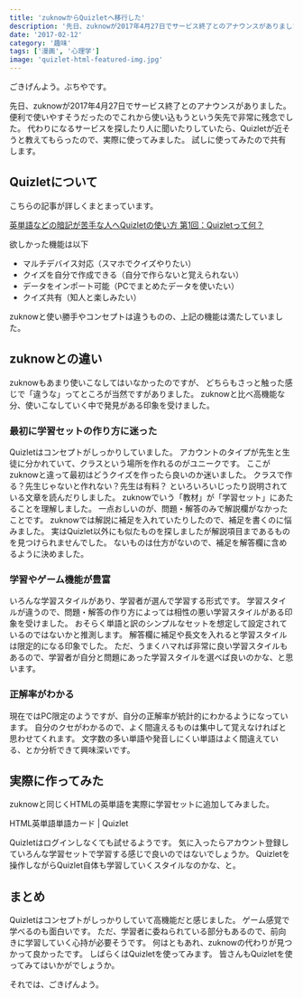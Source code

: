 ```yaml
---
title: 'zuknowからQuizletへ移行した'
description: '先日、zuknowが2017年4月27日でサービス終了とのアナウンスがありました。代わりにQuizletが近そうだったので、実際に使ってみました。試しに使ってみたので共有します。'
date: '2017-02-12'
category: '趣味'
tags: ['漫画', '心理学']
image: 'quizlet-html-featured-img.jpg'
---
```


ごきげんよう。ぶちやです。

先日、zuknowが2017年4月27日でサービス終了とのアナウンスがありました。
便利で使いやすそうだったのでこれから使い込もうという矢先で非常に残念でした。
代わりになるサービスを探したり人に聞いたりしていたら、Quizletが近そうと教えてもらったので、実際に使ってみました。
試しに使ってみたので共有します。

## Quizletについて

こちらの記事が詳しくまとまっています。

[英単語などの暗記が苦手な人へQuizletの使い方 第1回：Quizletって何？](http://www.nostudy-nogain.com/2015/10/03/quizlet1/)

欲しかった機能は以下

- マルチデバイス対応（スマホでクイズやりたい）
- クイズを自分で作成できる（自分で作らないと覚えられない）
- データをインポート可能（PCでまとめたデータを使いたい）
- クイズ共有（知人と楽しみたい）

zuknowと使い勝手やコンセプトは違うものの、上記の機能は満たしていました。

## zuknowとの違い

zuknowもあまり使いこなしてはいなかったのですが、
どちらもさっと触った感じで「違うな」ってところが当然ですがありました。
zuknowと比べ高機能な分、使いこなしていく中で発見がある印象を受けました。

### 最初に学習セットの作り方に迷った

Quizletはコンセプトがしっかりしていました。
アカウントのタイプが先生と生徒に分かれていて、クラスという場所を作れるのがユニークです。
ここがzuknowと違って最初はどうクイズを作ったら良いのか迷いました。
クラスで作る？先生じゃないと作れない？先生は有料？
といろいろいじったり説明されている文章を読んだりしました。
zuknowでいう「教材」が「学習セット」にあたることを理解しました。
一点おしいのが、問題・解答のみで解説欄がなかったことです。
zuknowでは解説に補足を入れていたりしたので、補足を書くのに悩みました。
実はQuizlet以外にも似たものを探しましたが解説項目まであるものを見つけられませんでした。
ないものは仕方がないので、補足を解答欄に含めるように決めました。

### 学習やゲーム機能が豊富

いろんな学習スタイルがあり、学習者が選んで学習する形式です。
学習スタイルが違うので、問題・解答の作り方によっては相性の悪い学習スタイルがある印象を受けました。
おそらく単語と訳のシンプルなセットを想定して設定されているのではないかと推測します。
解答欄に補足や長文を入れると学習スタイルは限定的になる印象でした。
ただ、うまくハマれば非常に良い学習スタイルもあるので、学習者が自分と問題にあった学習スタイルを選べば良いのかな、と思います。

### 正解率がわかる

現在ではPC限定のようですが、自分の正解率が統計的にわかるようになっています。
自分のクセがわかるので、よく間違えるものは集中して覚えなければと思わせてくれます。
文字数の多い単語や発音しにくい単語はよく間違えている、とか分析できて興味深いです。

## 実際に作ってみた

zuknowと同じくHTMLの英単語を実際に学習セットに追加してみました。

HTML英単語単語カード | Quizlet

Quizletはログインしなくても試せるようです。
気に入ったらアカウント登録していろんな学習セットで学習する感じで良いのではないでしょうか。
Quizletを操作しながらQuizlet自体も学習していくスタイルなのかな、と。

## まとめ

Quizletはコンセプトがしっかりしていて高機能だと感じました。
ゲーム感覚で学べるのも面白いです。
ただ、学習者に委ねられている部分もあるので、前向きに学習していく心持が必要そうです。
何はともあれ、zuknowの代わりが見つかって良かったです。
しばらくはQuizletを使ってみます。
皆さんもQuizletを使ってみてはいかがでしょうか。

それでは、ごきげんよう。
